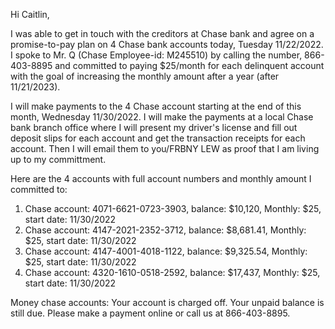 Hi Caitlin,

I was able to get in touch with the creditors at Chase bank and agree on a promise-to-pay plan on 4 Chase bank accounts today, Tuesday 11/22/2022. I spoke to Mr. Q (Chase Employee-id: M245510) by calling the number, 866-403-8895 and committed to paying $25/month  for each delinquent account with the goal of increasing the monthly amount after a year (after 11/21/2023). 

I will make payments to the 4 Chase account starting at the end of this month, Wednesday 11/30/2022. I will make the payments at a local Chase bank branch office where I will present my driver's license and fill out deposit slips for each account and get the transaction receipts for each account. Then I will email them to you/FRBNY LEW as proof that I am living up to my committment.

Here are the 4 accounts with full account numbers and monthly amount I committed to:
1. Chase account: 4071-6621-0723-3903, balance: $10,120, Monthly: $25, start date: 11/30/2022
2. Chase account: 4147-2021-2352-3712, balance: $8,681.41, Monthly: $25, start date: 11/30/2022
3. Chase account: 4147-4001-4018-1122, balance: $9,325.54, Monthly: $25, start date: 11/30/2022
4. Chase account: 4320-1610-0518-2592, balance: $17,437, Monthly: $25, start date: 11/30/2022


Money
chase accounts:
Your account is charged off. Your unpaid balance is still due. Please make a payment online or call us at 866-403-8895.

